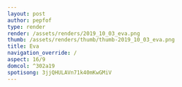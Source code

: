 ```yaml
---
layout: post
author: pepfof
type: render
render: /assets/renders/2019_10_03_eva.png
thumb: /assets/renders/thumb/thumb-2019_10_03_eva.png
title: Eva
navigation_override: /
aspect: 16/9
domcol: ^302a19
spotisong: 3jjQHULAVn71k40mKwGMiV
---
```


<!--USER BEGIN 1-->

<!--USER END 1-->

<!--more-->
<!--USER BEGIN 2-->

<!--USER END 2-->

